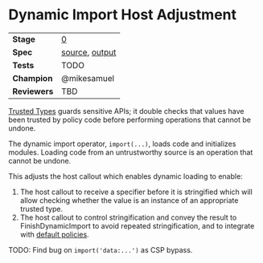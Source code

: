 # Dynamic Import Host Adjustment

|               |               |
| ------------- | ------------- |
| **Stage**     | [0](https://tc39.es/process-document/) |
| **Spec**      | [source](https://github.com/mikesamuel/dynamic-import-host-adjustment/blob/master/spec.emu), [output](https://mikesamuel.github.io/dynamic-import-host-adjustment/) |
| **Tests**     | TODO |
| **Champion**  | @mikesamuel |
| **Reviewers** | TBD |

[Trusted Types][] guards sensitive APIs; it double checks that values
have been trusted by policy code before performing operations that
cannot be undone.

The dynamic import operator, `import(...)`, loads code and initializes modules.
Loading code from an untrustworthy source is an operation that cannot be undone.

This adjusts the host callout which enables dynamic loading to enable:

1.  The host callout to receive a specifier before it is stringified which will
    allow checking whether the value is an instance of an appropriate trusted type.
1.  The host callout to control stringification and convey the result to FinishDynamicImport
    to avoid repeated stringification, and to integrate with [default policies][default policy].

TODO: Find bug on `import('data:...')` as CSP bypass.

[Trusted Types]: https://wicg.github.io/trusted-types/dist/spec/
[default policy]: https://wicg.github.io/trusted-types/dist/spec/#default-policy-hdr
